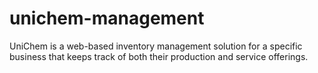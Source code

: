 # unichem-management
UniChem is a web-based inventory management solution for a specific business that keeps track of both their production and service offerings.

